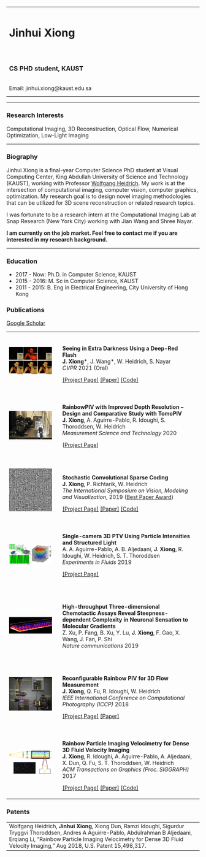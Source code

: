 <html>
<head>
<meta name="google-site-verification" content="eRLyhcIU4ZeZsNViH5cCXgT2RHidH8AyWTDs8SSG-po" />
<!-- Global site tag (gtag.js) - Google Analytics -->
<script async src="https://www.googletagmanager.com/gtag/js?id=UA-144044596-1"></script>
<script>
  window.dataLayer = window.dataLayer || [];
  function gtag(){dataLayer.push(arguments);}
  gtag('js', new Date());

  gtag('config', 'UA-144044596-1');
</script>
<!-- meta name="description" content="Jinhui Xiong's home page" -->
<link rel="stylesheet" href="assets/css/style.css">
<meta name="google-site-verification" content="eRLyhcIU4ZeZsNViH5cCXgT2RHidH8AyWTDs8SSG-po" />
<title>Jinhui Xiong - Homepage</title>
</head>
  
<body>
<table id="personalInfo" width="100%">
	<tr>
		<td width="500">
		<h1>Jinhui Xiong</h1>
		</td>
		<td rowspan="3" align="center">
		<img src="assets/img/avatar.jpg" border="0" width="400" height="225">
		</td>
	</tr>
<br>
<br>
	<tr>
		<td>	
        <h3>CS PHD student, KAUST</h3>		
<br>
		Email: jinhui.xiong@kaust.edu.sa
		</td>
	</tr>
</table>
  
<hr>
<h3>Research Interests</h3>
<p>Computational Imaging, 3D Reconstruction, Optical Flow, Numerical Optimization, Low-Light Imaging</p>  
 
<hr>
<h3>Biography</h3>
<p>Jinhui Xiong is a final-year Computer Science PhD student at Visual Computing Center, King Abdullah University of Science and Technology  (KAUST), working with Professor <a href="https://vccimaging.org/People/heidriw/">Wolfgang Heidrich</a>. My work is at the intersection of computational imaging, computer vision, computer graphics, optimization. My research goal is to design novel imaging methodologies that can be utilized for 3D scene reconstruction or related research topics.</p>

<p>I was fortunate to be a research intern at the Computational Imaging Lab at Snap Research (New York City) working with Jian Wang and Shree Nayar. </p>

<b>I am currently on the job market. Feel free to contact me if you are interested in my research background.</b>

<hr>
<h3>Education</h3>
<ul>
  <li>2017 - Now: Ph.D. in Computer Science, KAUST</li>
  <li>2015 - 2016: M. Sc in Computer Science, KAUST</li>
  <li>2011 - 2015: B. Eng in Electrical Engineering, City University of Hong Kong</li>
</ul>

<h3>Publications</h3>
<p><a href="https://scholar.google.com/citations?user=G2aQMDEAAAAJ&hl=en">Google Scholar</a></p>
<table id="Publications" width="100%">

<tr>
<td> <img src="assets/img/2021Red/thumb.jpg" width="200px">		</td>		
<td style="padding:20px;width:75%;vertical-align:middle">
<p><b>Seeing in Extra Darkness Using a Deep-Red Flash</b><br>
<b>J. Xiong</b>*, J. Wang*, W. Heidrich, S. Nayar<br>
<em>CVPR</em> 2021 (Oral)</p>
<div>
<a href="https://vccimaging.org/Publications/Xiong2021Seeing/">[Project Page]</a>
<a href="https://vccimaging.org/Publications/Xiong2021Seeing/Xiong2021Seeing.pdf">[Paper]</a>
<a href="https://github.com/vccimaging/Deep-Red-Flash">[Code]</a>
</div>
</td>	
</tr>

<tr>
<td> <img src="assets/img/2020RainbowPIV/thumb.jpg" width="200px">		</td>	
<td style="padding:20px;width:75%;vertical-align:middle">
<p><b>RainbowPIV with Improved Depth Resolution – <br> Design and Comparative Study with TomoPIV</b><br>
<b>J. Xiong</b>, A. Aguirre-Pablo, R. Idoughi, S. Thoroddsen, W. Heidrich<br>
<em>Measurement Science and Technology</em> 2020</p>
<p>[<a href="https://vccimaging.org/Publications/Xiong2020SuperDepthRainbowPIV/">Project Page</a>]</p> 	
</td>	
</tr>

<tr>
<td> <img src="assets/img/2019CSCS/thumb.jpg" width="200px">		</td>	
<td style="padding:20px;width:75%;vertical-align:middle">
<p><b>Stochastic Convolutional Sparse Coding</b><br>
<b>J. Xiong</b>, P. Richtarik, W. Heidrich<br>
<em>The International Symposium on Vision, Modeling and Visualization</em>, 2019 (<a href="https://www.vmv2019.uni-rostock.de/program/awards/">Best Paper Award</a>)</p>
<div>
<a href="https://vccimaging.org/Publications/Xiong2019StochasticCSC/">[Project Page]</a>
<a href="https://vccimaging.org/Publications/Xiong2019StochasticCSC/Xiong2019StochasticCSC.pdf">[Paper]</a>
<a href="https://github.com/vccimaging/Stochastic-Convolutional-Sparse-Coding">[Code]</a>
</div> 	
</td>	
</tr>	

<tr>
<td> <img src="assets/img/2019singlecamera/thumb.jpg" width="200px">		</td>	
<td style="padding:20px;width:75%;vertical-align:middle">
<p><b>Single-camera 3D PTV Using Particle Intensities and Structured Light</b><br>
A. A. Aguirre-Pablo, A. B. Aljedaani, <b>J. Xiong</b>, R. Idoughi, W. Heidrich, S. T. Thoroddsen<br>
<em>Experiments in Fluids</em> 2019</p>
<p><a href="https://vccimaging.org/Publications/Aguire-Pablo2019SingleCameraPTV/">[Project Page]</a></p> 	
</td>	
</tr>	

<tr>
<td> <img src="assets/img/2018nature/thumb.jpg" width="200px">	</td>	
<td style="padding:20px;width:75%;vertical-align:middle">
<p><b>High-throughput Three-dimensional Chemotactic Assays Reveal Steepness-dependent Complexity in Neuronal Sensation to Molecular Gradients</b><br>
Z. Xu, P. Fang, B. Xu, Y. Lu, <b>J. Xiong</b>, F. Gao, X. Wang, J. Fan, P. Shi<br>
<em>Nature communications</em> 2019</p>
</td>	
</tr>

<tr>
<td> <img src="assets/img/2018reconfigurable/thumb.jpg" width="200px">		</td>	
<td style="padding:20px;width:75%;vertical-align:middle">
<p><b>Reconfigurable Rainbow PIV for 3D Flow Measurement</b><br>
<b>J. Xiong</b>, Q. Fu, R. Idoughi, W. Heidrich<br>
<em>IEEE International Conference on Computational Photography (ICCP)</em> 2018</p>	
<div>
<a href="https://vccimaging.org/Publications/Xiong2017RainbowPIV/">[Project Page]</a>
<a href="https://vccimaging.org/Publications/Xiong2017RainbowPIV/Xiong2018ReconfigurableRainbowPIV.pdf">[Paper]</a>	
</div> 	
</td>	
</tr>	

<tr>
<td> <img src="assets/img/2017rainbow/thumb.jpg" width="200px">		</td>	
<td style="padding:20px;width:75%;vertical-align:middle">
<p><b>Rainbow Particle Imaging Velocimetry for Dense 3D Fluid Velocity Imaging</b><br>
<b>J. Xiong</b>, R. Idoughi, A. Aguirre-Pablo, A. Aljedaani, X. Dun, Q. Fu, S. T. Thoroddsen, W. Heidrich<br>
<em>ACM Transactions on Graphics (Proc. SIGGRAPH)</em> 2017</p>	
<div>
<a href="https://vccimaging.org/Publications/Xiong2017RainbowPIV/">[Project Page]</a>
<a href="https://vccimaging.org/Publications/Xiong2017RainbowPIV/Xiong2017RainbowPIV.pdf">[Paper]</a>
<a href="https://github.com/vccimaging/RainbowPIV">[Code]</a>
</div> 	
</td>	
</tr>	
</table>

<h3>Patents</h3>
<table id="Patents" width="100%">
<tr>		
<td>
Wolfgang Heidrich, <b>Jinhui Xiong</b>, Xiong Dun, Ramzi Idoughi, Sigurdur Tryggvi Thoroddsen,
Andres A Aguirre-Pablo, Abdulrahman B Aljedaani, Erqiang Li, “Rainbow Particle Imaging
Velocimetry for Dense 3D Fluid Velocity Imaging,” Aug 2018, U.S. Patent 15,498,317.
</td>	
</tr>	
</table>

</body>

</html>
